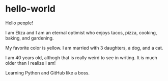 # hello-world

Hello people!

I am Eliza and I am an eternal optimist who enjoys tacos, pizza, cooking, baking, and gardening.

My favorite color is yellow. I am married with 3 daughters, a dog, and a cat.

I am 40 years old, althogh that is really weird to see in writing. It is much older than I realize I am!

Learning Python and GitHub like a boss.
